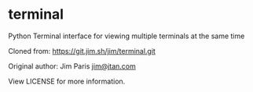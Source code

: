terminal
========

Python Terminal interface for viewing multiple terminals at the same time

Cloned from: https://git.jim.sh/jim/terminal.git

Original author: Jim Paris <jim@jtan.com>

View LICENSE for more information.
